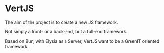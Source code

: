 # VertJS

The aim of the project is to create a new JS framework.

Not simply a front- or a back-end, but a full-end framework.

Based on Bun, with Elysia as a Server, VertJS want to be a GreenIT oriented framework.
